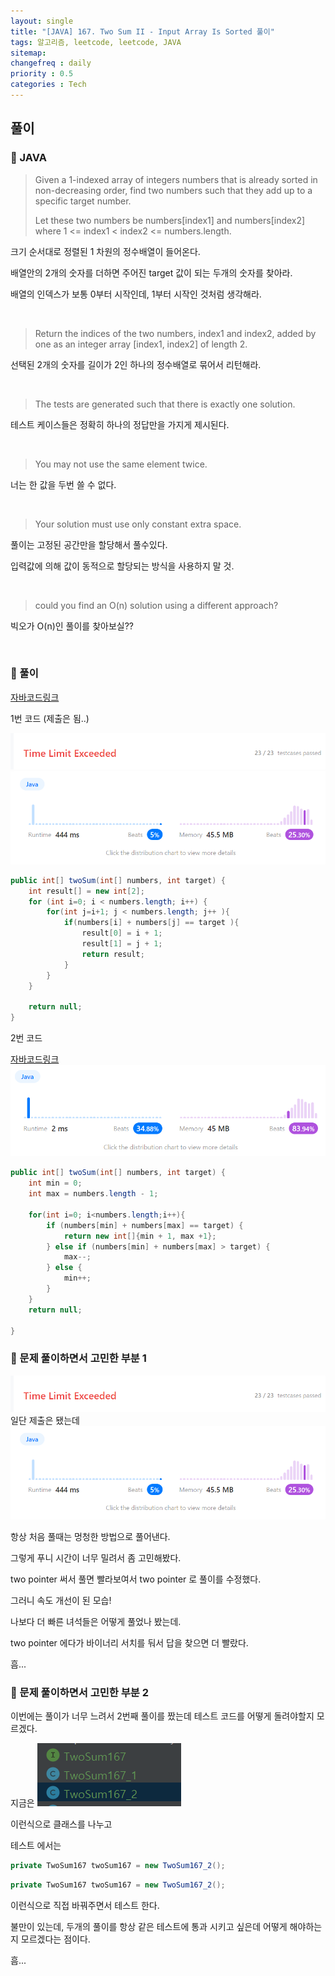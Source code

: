 ```yaml
---
layout: single
title: "[JAVA] 167. Two Sum II - Input Array Is Sorted 풀이"
tags: 알고리즘, leetcode, leetcode, JAVA
sitemap:
changefreq : daily
priority : 0.5
categories : Tech
---
```

##  풀이
### 📖 JAVA

> Given a 1-indexed array of integers numbers that is already sorted in non-decreasing order, find two numbers such that they add up to a specific target number. 
> 
> Let these two numbers be numbers[index1] and numbers[index2] where 1 <= index1 < index2 <= numbers.length.

크기 순서대로 정렬된 1 차원의 정수배열이 들어온다. 

배열안의 2개의 숫자를 더하면 주어진 target 값이 되는 두개의 숫자를 찾아라.

배열의 인덱스가 보통 0부터 시작인데, 1부터 시작인 것처럼 생각해라.

<br>


> Return the indices of the two numbers, index1 and index2, added by one as an integer array [index1, index2] of length 2.

선택된 2개의 숫자를 길이가 2인 하나의 정수배열로 묶어서 리턴해라. 

<br>


> The tests are generated such that there is exactly one solution. 

테스트 케이스들은 정확히 하나의 정답만을 가지게 제시된다.

<br>


> You may not use the same element twice.

너는 한 값을 두번 쓸 수 없다.

<br>

> Your solution must use only constant extra space.

풀이는 고정된 공간만을 할당해서 풀수있다.

입력값에 의해 값이 동적으로 할당되는 방식을 사용하지 말 것.


<br>

>could you find an O(n) solution using a different approach?

빅오가 O(n)인 풀이를 찾아보실??

<br>

### 📖 풀이
[자바코드링크](https://github.com/RDDcat/Algorithm/blob/main/coding/src/main/java/com/maro/coding/leetcode/TwoSum167_1.java)

1번 코드 (제출은 됨..)

![img_5.png](img_5.png)
![img_7.png](img_7.png)
```java
public int[] twoSum(int[] numbers, int target) {
    int result[] = new int[2];
    for (int i=0; i < numbers.length; i++) {
        for(int j=i+1; j < numbers.length; j++ ){
            if(numbers[i] + numbers[j] == target ){
                result[0] = i + 1;
                result[1] = j + 1;
                return result;
            }
        }
    }

    return null;
}
```

2번 코드

[자바코드링크](https://github.com/RDDcat/Algorithm/blob/main/coding/src/main/java/com/maro/coding/leetcode/TwoSum167_2.java)
![img_6.png](img_6.png)
```java
public int[] twoSum(int[] numbers, int target) {
    int min = 0;
    int max = numbers.length - 1;

    for(int i=0; i<numbers.length;i++){
        if (numbers[min] + numbers[max] == target) {
            return new int[]{min + 1, max +1};
        } else if (numbers[min] + numbers[max] > target) {
            max--;
        } else {
            min++;
        }
    }
    return null;

}

```

### 📖 문제 풀이하면서 고민한 부분 1
![img_5.png](img_5.png)
일단 제출은 됐는데 
![img_7.png](img_7.png)

항상 처음 풀때는 멍청한 방법으로 풀어낸다.

그렇게 푸니 시간이 너무 밀려서 좀 고민해봤다.

two pointer 써서 풀면 빨라보여서 two pointer 로 풀이를 수정했다.

그러니 속도 개선이 된 모습!

나보다 더 빠른 녀석들은 어떻게 풀었나 봤는데. 

two pointer 에다가 바이너리 서치를 둬서 답을 찾으면 더 빨랐다.

흠...

### 📖 문제 풀이하면서 고민한 부분 2

이번에는 풀이가 너무 느려서 2번째 풀이를 짰는데 테스트 코드를 어떻게 돌려야할지 모르겠다.

지금은 
![img_8.png](img_8.png)

이런식으로 클래스를 나누고

테스트 에서는 

```java
private TwoSum167 twoSum167 = new TwoSum167_2();
```
```java
private TwoSum167 twoSum167 = new TwoSum167_2();
```

이런식으로 직접 바꿔주면서 테스트 한다.

불만이 있는데, 두개의 풀이를 항상 같은 테스트에 통과 시키고 싶은데 어떻게 해야하는지 모르겠다는 점이다.

흠...

<br>

<br>

<br>

<br>




















